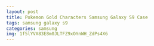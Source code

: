 ```yaml
---
layout: post
title: Pokemon Gold Characters Samsung Galaxy S9 Case
tags: samsung galaxy s9
categories: samsung
img: 1f5lYVX83E8m0JLTFZ9xOYnWH_ZdPs4X6
---
```

